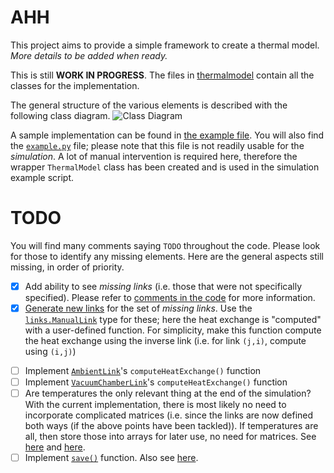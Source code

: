 # AHH
This project aims to provide a simple framework to create a thermal model. *More details to be added when ready.*

This is still **WORK IN PROGRESS**. The files in [thermalmodel](./thermalmodel) contain all the classes for the implementation.

The general structure of the various elements is described with the following class diagram.
![Class Diagram](./class-diagram/output.png)

A sample implementation can be found in [the example file](./example-simulation.py). You will also find the [`example.py`](./example.py) file; please note that this file is not readily usable for the *simulation*. A lot of manual intervention is required here, therefore the wrapper `ThermalModel` class has been created and is used in the simulation example script.

# TODO

You will find many comments saying `TODO` throughout the code. Please look for those to identify any missing elements. Here are the general aspects still missing, in order of priority.

- [x] Add ability to see *missing links* (i.e. those that were not specifically specified). Please refer to [comments in the code](https://github.com/niveK77pur/ISM-Thermal-Model/blob/bfc62ef3e8038fbb5293dbb1494acd61f7a60e79/thermalmodel/thermalmodel.py#L160) for more information.
- [x] [Generate new links](https://github.com/niveK77pur/ISM-Thermal-Model/blob/bfc62ef3e8038fbb5293dbb1494acd61f7a60e79/thermalmodel/thermalmodel.py#L174) for the set of *missing links*. Use the [`links.ManualLink`](https://github.com/niveK77pur/ISM-Thermal-Model/blob/bfc62ef3e8038fbb5293dbb1494acd61f7a60e79/thermalmodel/links.py#L24) type for these; here the heat exchange is "computed" with a user-defined function. For simplicity, make this function compute the heat exchange using the inverse link (i.e. for link `(j,i)`, compute using `(i,j)`)
<!-- - [ ] Make it such that the HSN first only computes the heat exchange for links that are defined. In a second pass, "compute" the heat exchange for links that were not defined (and generated by the code (i.e. they should be identifiable because they only have the `ManualLink` link type; a more robust approach would be to add an attributed indicating whether the links was generated because it was missing or not)). Suggestion: split the `computeHeatExchange()` functions into 2 subfunctions for this task. This is necessary, because you cannot get the heat exchange value of the inverse link if it was not computed yet. Alternatively, run the compute function twice: the first time it might have "missing values" for the inverse links; the second time it will fill up what is missing (but recalculate everything). -->
- [ ] Implement [`AmbientLink`](https://github.com/niveK77pur/ISM-Thermal-Model/blob/bfc62ef3e8038fbb5293dbb1494acd61f7a60e79/thermalmodel/links.py#L90)'s `computeHeatExchange()` function
- [ ] Implement [`VacuumChamberLink`](https://github.com/niveK77pur/ISM-Thermal-Model/blob/bfc62ef3e8038fbb5293dbb1494acd61f7a60e79/thermalmodel/links.py#L100)'s `computeHeatExchange()` function
- [ ] Are temperatures the only relevant thing at the end of the simulation? With the current implementation, there is most likely no need to incorporate complicated matrices (i.e. since the links are now defined both ways (if the above points have been tackled)). If temperatures are all, then store those into arrays for later use, no need for matrices. See [here](https://github.com/niveK77pur/ISM-Thermal-Model/blob/bfc62ef3e8038fbb5293dbb1494acd61f7a60e79/thermalmodel/thermalmodel.py#L120) and [here](https://github.com/niveK77pur/ISM-Thermal-Model/blob/bfc62ef3e8038fbb5293dbb1494acd61f7a60e79/thermalmodel/thermalmodel.py#L199).
- [ ] Implement [`save()`](https://github.com/niveK77pur/ISM-Thermal-Model/blob/bfc62ef3e8038fbb5293dbb1494acd61f7a60e79/thermalmodel/thermalmodel.py#L203) function. Also see [here](https://github.com/niveK77pur/ISM-Thermal-Model/blob/bfc62ef3e8038fbb5293dbb1494acd61f7a60e79/example-simulation.py#L125).
